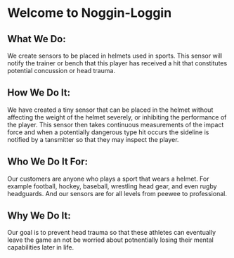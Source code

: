 # Welcome to Noggin-Loggin

## What We Do:
We create sensors to be placed in helmets used in sports.  This sensor will notify the trainer or bench that this player has received a hit that constitutes potential concussion or head trauma.

## How We Do It:
We have created a tiny sensor that can be placed in the helmet without affecting the weight of the helmet severely, or inhibiting the performance of the player.  This sensor then takes continuous measurements of the impact force and when a potentially dangerous type hit occurs the sideline is notified by a tansmitter so that they may inspect the player.

## Who We Do It For:
Our customers are anyone who plays a sport that wears a helmet.  For example football, hockey, baseball, wrestling head gear, and even rugby headguards.  And our sensors are for all levels from peewee to professional.

## Why We Do It:
Our goal is to prevent head trauma so that these athletes can eventually leave the game an not be worried about potnentially losing their mental capabilities later in life.
